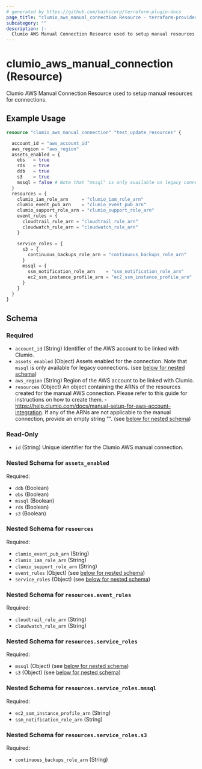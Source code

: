 ```yaml
---
# generated by https://github.com/hashicorp/terraform-plugin-docs
page_title: "clumio_aws_manual_connection Resource - terraform-provider-clumio"
subcategory: ""
description: |-
  Clumio AWS Manual Connection Resource used to setup manual resources for connections.
---
```


# clumio_aws_manual_connection (Resource)

Clumio AWS Manual Connection Resource used to setup manual resources for connections.

## Example Usage

```terraform
resource "clumio_aws_manual_connection" "test_update_resources" {

  account_id = "aws_account_id"
  aws_region = "aws_region"
  assets_enabled = {
    ebs   = true
    rds   = true
    ddb   = true
    s3    = true
    mssql = false # Note that "mssql" is only available on legacy connections.
  }
  resources = {
    clumio_iam_role_arn     = "clumio_iam_role_arn"
    clumio_event_pub_arn    = "clumio_event_pub_arn"
    clumio_support_role_arn = "clumio_support_role_arn"
    event_rules = {
      cloudtrail_rule_arn = "cloudtrail_rule_arn"
      cloudwatch_rule_arn = "cloudwatch_rule_arn"
    }

    service_roles = {
      s3 = {
        continuous_backups_role_arn = "continuous_backups_role_arn"
      }
      mssql = {
        ssm_notification_role_arn    = "ssm_notification_role_arn"
        ec2_ssm_instance_profile_arn = "ec2_ssm_instance_profile_arn"
      }
    }
  }
}
```

<!-- schema generated by tfplugindocs -->
## Schema

### Required

- `account_id` (String) Identifier of the AWS account to be linked with Clumio.
- `assets_enabled` (Object) Assets enabled for the connection. Note that `mssql` is only available for legacy connections. (see [below for nested schema](#nestedatt--assets_enabled))
- `aws_region` (String) Region of the AWS account to be linked with Clumio.
- `resources` (Object) An object containing the ARNs of the resources created for the manual AWS connection. Please refer to this guide for instructions on how to create them. - https://help.clumio.com/docs/manual-setup-for-aws-account-integration. If any of the ARNs are not applicable to the manual connection, provide an empty string "". (see [below for nested schema](#nestedatt--resources))

### Read-Only

- `id` (String) Unique identifier for the Clumio AWS manual connection.

<a id="nestedatt--assets_enabled"></a>
### Nested Schema for `assets_enabled`

Required:

- `ddb` (Boolean)
- `ebs` (Boolean)
- `mssql` (Boolean)
- `rds` (Boolean)
- `s3` (Boolean)


<a id="nestedatt--resources"></a>
### Nested Schema for `resources`

Required:

- `clumio_event_pub_arn` (String)
- `clumio_iam_role_arn` (String)
- `clumio_support_role_arn` (String)
- `event_rules` (Object) (see [below for nested schema](#nestedobjatt--resources--event_rules))
- `service_roles` (Object) (see [below for nested schema](#nestedobjatt--resources--service_roles))

<a id="nestedobjatt--resources--event_rules"></a>
### Nested Schema for `resources.event_rules`

Required:

- `cloudtrail_rule_arn` (String)
- `cloudwatch_rule_arn` (String)


<a id="nestedobjatt--resources--service_roles"></a>
### Nested Schema for `resources.service_roles`

Required:

- `mssql` (Object) (see [below for nested schema](#nestedobjatt--resources--service_roles--mssql))
- `s3` (Object) (see [below for nested schema](#nestedobjatt--resources--service_roles--s3))

<a id="nestedobjatt--resources--service_roles--mssql"></a>
### Nested Schema for `resources.service_roles.mssql`

Required:

- `ec2_ssm_instance_profile_arn` (String)
- `ssm_notification_role_arn` (String)


<a id="nestedobjatt--resources--service_roles--s3"></a>
### Nested Schema for `resources.service_roles.s3`

Required:

- `continuous_backups_role_arn` (String)
